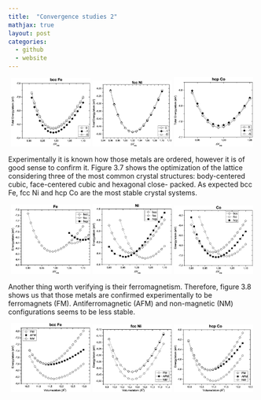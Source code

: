 ```yaml
---
title:  "Convergence studies 2"
mathjax: true
layout: post
categories:
  - github
  - website
---
```


<p align="center">
  <img src="/assets/smear_bccFe_.eps" width="32%" />
  <img src="/assets/smear_fccNi_.eps" width="32%" /> 
  <img src="/assets/smear_hcpCo_.eps" width="32%" />
</p>



Experimentally it is known how those metals are ordered, however it is of good sense to confirm it. Figure 3.7 shows the optimization of the lattice considering three of the most common crystal structures: body-centered cubic, face-centered cubic and hexagonal close- packed. As expected bcc Fe, fcc Ni and hcp Co are the most stable crystal systems.  
  
<p align="center">
  <img src="/assets/struct_Fe.eps" width="32%" />
  <img src="/assets/struct_Ni.eps" width="32%" /> 
  <img src="/assets/struct_Co.eps" width="32%" />
</p>


  
Another thing worth verifying is their ferromagnetism. Therefore, figure 3.8 shows us that those metals are confirmed experimentally to be ferromagnets (FM). Antiferromagnetic (AFM) and non-magnetic (NM) configurations seems to be less stable.
  


<p align="center">
  <img src="/assets/bccFe_M.eps" width="32%" />
  <img src="/assets/fccNi_M.eps" width="32%" /> 
  <img src="/assets/hcpCo_M.eps" width="32%" />
</p>

